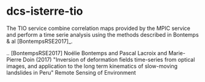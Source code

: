 dcs-isterre-tio
===============

The TIO service combine correlation maps provided by the MPIC service
and perform a time serie analysis using the methods described in 
Bontemps & al [BontempsRSE2017]_.

.. [BontempsRSE2017] Noélie Bontemps and Pascal Lacroix and Marie-Pierre Doin (2017)
    "Inversion of deformation fields time-series from optical images, and application to the long term kinematics of slow-moving landslides in Peru"
    Remote Sensing of Environment
